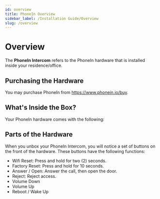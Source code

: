```yaml
---
id: overview
title: PhoneIn Overview
sidebar_label: /Installation Guide/Overview
slug: /overview
---
```


# Overview
The **PhoneIn Intercom** refers to the PhoneIn hardware that is installed inside your residence/office. 

## Purchasing the Hardware
You may purchase PhoneIn from https://www.phonein.io/buy.

## What's Inside the Box?
Your PhoneIn hardware comes with the following:

## Parts of the Hardware

When you unbox your PhoneIn Intercom, you will notice a set of buttons on the front of the hardware. These buttons have the following functions:

* Wifi Reset: Press and hold for two (2) seconds.
* Factory Reset: Press and hold for 10 seconds.
* Answer / Open: Answer the call, then open the door.
* Reject: Reject access.
* Volume Down
* Volume Up
* Reboot / Wake Up